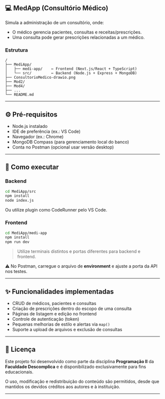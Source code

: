 ## 💻 MedApp (Consultório Médico)

Simula a administração de um consultório, onde:

- O médico gerencia pacientes, consultas e receitas/prescrições.
- Uma consulta pode gerar prescrições relacionadas a um médico.

### Estrutura

```
/
├── MediApp/
│   ├── medi-app/    ← Frontend (Next.js/React + TypeScript)
│   └── src/         ← Backend (Node.js + Express + MongoDB)
├── ConsultorioMedico-drawio.png
├── Mod2/
├── Mod4/
├── ...
└── README.md
```

---

## ⚙️ Pré-requisitos

- Node.js instalado
- IDE de preferência (ex.: VS Code)  
- Navegador (ex.: Chrome)  
- MongoDB Compass (para gerenciamento local do banco)  
- Conta no Postman (opcional usar versão desktop)

---

## 🚀 Como executar

### Backend

```bash
cd MediApp/src
npm install
node index.js
```
Ou utilize plugin como CodeRunner pelo VS Code.

### Frontend

```bash
cd MediApp/medi-app
npm install
npm run dev
```

> Utilize terminais distintos e portas diferentes para backend e frontend.

⚠️ No Postman, carregue o arquivo de **environment** e ajuste a porta da API nos testes.

---

## ✨ Funcionalidades implementadas

- CRUD de médicos, pacientes e consultas
- Criação de prescrições dentro do escopo de uma consulta
- Páginas de listagem e edição no frontend
- Controle de autenticação (token)
- Pequenas melhorias de estilo e alertas via `map()`
- Suporte a upload de arquivos e exclusão de consultas

---

## 📝 Licença

Este projeto foi desenvolvido como parte da disciplina **Programação II** da **Faculdade Descomplica** e é disponibilizado exclusivamente para fins educacionais.

O uso, modificação e redistribuição do conteúdo são permitidos, desde que mantidos os devidos créditos aos autores e à instituição.  

---
